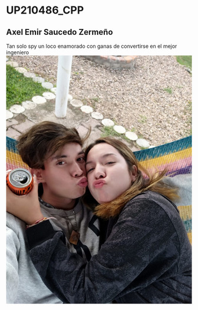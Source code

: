 # UP210486_CPP
## Axel Emir Saucedo Zermeño 

Tan solo spy un loco enamorado con ganas de convertirse en el mejor ingeniero
![Foto con mi novia](/U1/imagenes/MIBB.jpeg)